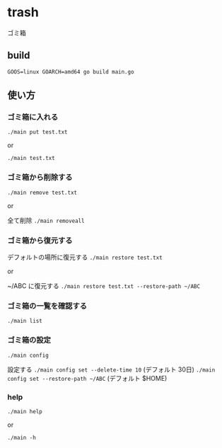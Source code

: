# trash

ゴミ箱

## build

`GOOS=linux GOARCH=amd64 go build main.go `

## 使い方

### ゴミ箱に入れる

`./main put test.txt`

or

`./main test.txt`

### ゴミ箱から削除する

`./main remove test.txt`

or

全て削除
`./main removeall`

### ゴミ箱から復元する

デフォルトの場所に復元する
`./main restore test.txt`

or

~/ABC に復元する 
`./main restore test.txt --restore-path ~/ABC`

### ゴミ箱の一覧を確認する

`./main list`

### ゴミ箱の設定

`./main config`

設定する
`./main config set --delete-time 10` (デフォルト 30日)
`./main config set --restore-path ~/ABC` (デフォルト $HOME)

### help
`./main help`

or

`./main -h`